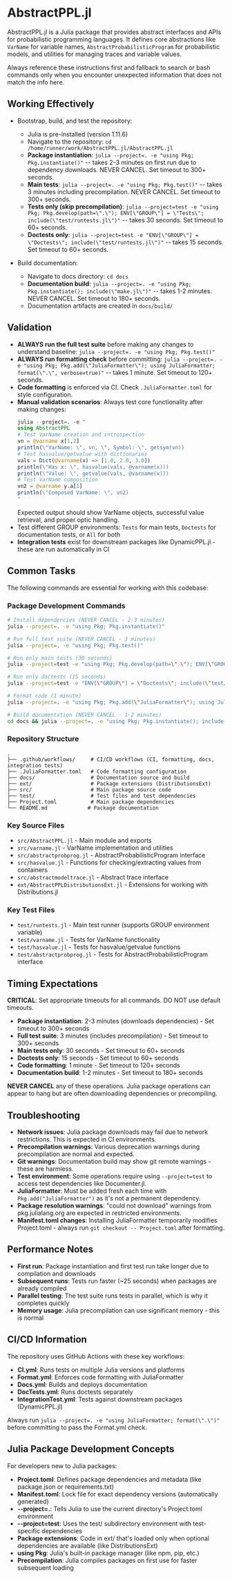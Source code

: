 # AbstractPPL.jl

AbstractPPL.jl is a Julia package that provides abstract interfaces and APIs for probabilistic programming languages. It defines core abstractions like `VarName` for variable names, `AbstractProbabilisticProgram` for probabilistic models, and utilities for managing traces and variable values.

Always reference these instructions first and fallback to search or bash commands only when you encounter unexpected information that does not match the info here.

## Working Effectively

- Bootstrap, build, and test the repository:
  - Julia is pre-installed (version 1.11.6)
  - Navigate to the repository: `cd /home/runner/work/AbstractPPL.jl/AbstractPPL.jl`
  - **Package instantiation**: `julia --project=. -e "using Pkg; Pkg.instantiate()"` -- takes 2-3 minutes on first run due to dependency downloads. NEVER CANCEL. Set timeout to 300+ seconds.
  - **Main tests**: `julia --project=. -e "using Pkg; Pkg.test()"` -- takes 3 minutes including precompilation. NEVER CANCEL. Set timeout to 300+ seconds.
  - **Tests only (skip precompilation)**: `julia --project=test -e "using Pkg; Pkg.develop(path=\".\"); ENV[\"GROUP\"] = \"Tests\"; include(\"test/runtests.jl\")"` -- takes 30 seconds. Set timeout to 60+ seconds.
  - **Doctests only**: `julia --project=test -e "ENV[\"GROUP\"] = \"Doctests\"; include(\"test/runtests.jl\")"` -- takes 15 seconds. Set timeout to 60+ seconds.

- Build documentation:
  - Navigate to docs directory: `cd docs`  
  - **Documentation build**: `julia --project=. -e "using Pkg; Pkg.instantiate(); include(\"make.jl\")"` -- takes 1-2 minutes. NEVER CANCEL. Set timeout to 180+ seconds.
  - Documentation artifacts are created in `docs/build/`

## Validation

- **ALWAYS run the full test suite** before making any changes to understand baseline: `julia --project=. -e "using Pkg; Pkg.test()"`
- **ALWAYS run formatting check** before committing: `julia --project=. -e "using Pkg; Pkg.add(\"JuliaFormatter\"); using JuliaFormatter; format(\".\", verbose=true)"` -- takes 1 minute. Set timeout to 120+ seconds.
- **Code formatting** is enforced via CI. Check `.JuliaFormatter.toml` for style configuration.
- **Manual validation scenarios**: Always test core functionality after making changes:
  ```julia
  julia --project=. -e "
  using AbstractPPL
  # Test VarName creation and introspection
  vn = @varname x[1,2]
  println(\"VarName: \", vn, \", Symbol: \", getsym(vn))
  # Test hasvalue/getvalue with dictionaries
  vals = Dict(@varname(x) => [1.0, 2.0, 3.0])
  println(\"Has x: \", hasvalue(vals, @varname(x)))
  println(\"Value: \", getvalue(vals, @varname(x)))
  # Test VarName composition
  vn2 = @varname y.a[1]
  println(\"Composed VarName: \", vn2)
  "
  ```
  Expected output should show VarName objects, successful value retrieval, and proper optic handling.
- Test different GROUP environments: `Tests` for main tests, `Doctests` for documentation tests, or `All` for both
- **Integration tests** exist for downstream packages like DynamicPPL.jl - these are run automatically in CI

## Common Tasks

The following commands are essential for working with this codebase:

### Package Development Commands
```bash
# Install dependencies (NEVER CANCEL - 2-3 minutes)
julia --project=. -e "using Pkg; Pkg.instantiate()"

# Run full test suite (NEVER CANCEL - 3 minutes)  
julia --project=. -e "using Pkg; Pkg.test()"

# Run only main tests (30 seconds)
julia --project=test -e "using Pkg; Pkg.develop(path=\".\"); ENV[\"GROUP\"] = \"Tests\"; include(\"test/runtests.jl\")"

# Run only doctests (15 seconds)
julia --project=test -e "ENV[\"GROUP\"] = \"Doctests\"; include(\"test/runtests.jl\")"

# Format code (1 minute)
julia --project=. -e "using Pkg; Pkg.add(\"JuliaFormatter\"); using JuliaFormatter; format(\".\", verbose=true)"

# Build documentation (NEVER CANCEL - 1-2 minutes)
cd docs && julia --project=. -e "using Pkg; Pkg.instantiate(); include(\"make.jl\")"
```

### Repository Structure
```
.
├── .github/workflows/     # CI/CD workflows (CI, formatting, docs, integration tests)
├── .JuliaFormatter.toml   # Code formatting configuration
├── docs/                  # Documentation source and build
├── ext/                   # Package extensions (DistributionsExt)
├── src/                   # Main package source code
├── test/                  # Test files and test dependencies
├── Project.toml           # Main package dependencies
└── README.md             # Package documentation
```

### Key Source Files
- `src/AbstractPPL.jl` - Main module and exports
- `src/varname.jl` - VarName implementation and utilities  
- `src/abstractprobprog.jl` - AbstractProbabilisticProgram interface
- `src/hasvalue.jl` - Functions for checking/extracting values from containers
- `src/abstractmodeltrace.jl` - Abstract trace interface
- `ext/AbstractPPLDistributionsExt.jl` - Extensions for working with Distributions.jl

### Key Test Files  
- `test/runtests.jl` - Main test runner (supports GROUP environment variable)
- `test/varname.jl` - Tests for VarName functionality
- `test/hasvalue.jl` - Tests for hasvalue/getvalue functions
- `test/abstractprobprog.jl` - Tests for AbstractProbabilisticProgram interface

## Timing Expectations

**CRITICAL**: Set appropriate timeouts for all commands. DO NOT use default timeouts.

- **Package instantiation**: 2-3 minutes (downloads dependencies) - Set timeout to 300+ seconds
- **Full test suite**: 3 minutes (includes precompilation) - Set timeout to 300+ seconds  
- **Main tests only**: 30 seconds - Set timeout to 60+ seconds
- **Doctests only**: 15 seconds - Set timeout to 60+ seconds
- **Code formatting**: 1 minute - Set timeout to 120+ seconds
- **Documentation build**: 1-2 minutes - Set timeout to 180+ seconds

**NEVER CANCEL** any of these operations. Julia package operations can appear to hang but are often downloading dependencies or precompiling.

## Troubleshooting

- **Network issues**: Julia package downloads may fail due to network restrictions. This is expected in CI environments.
- **Precompilation warnings**: Various deprecation warnings during precompilation are normal and expected.
- **Git warnings**: Documentation build may show git remote warnings - these are harmless.
- **Test environment**: Some operations require using `--project=test` to access test dependencies like Documenter.jl.
- **JuliaFormatter**: Must be added fresh each time with `Pkg.add("JuliaFormatter")` as it's not a permanent dependency.
- **Package resolution warnings**: "could not download" warnings from pkg.julialang.org are expected in restricted environments.
- **Manifest.toml changes**: Installing JuliaFormatter temporarily modifies Project.toml - always run `git checkout -- Project.toml` after formatting.

## Performance Notes

- **First run**: Package instantiation and first test run take longer due to compilation and downloads
- **Subsequent runs**: Tests run faster (~25 seconds) when packages are already compiled
- **Parallel testing**: The test suite runs tests in parallel, which is why it completes quickly
- **Memory usage**: Julia precompilation can use significant memory - this is normal

## CI/CD Information

The repository uses GitHub Actions with these key workflows:
- **CI.yml**: Runs tests on multiple Julia versions and platforms
- **Format.yml**: Enforces code formatting with JuliaFormatter
- **Docs.yml**: Builds and deploys documentation
- **DocTests.yml**: Runs doctests separately  
- **IntegrationTest.yml**: Tests against downstream packages (DynamicPPL.jl)

Always run `julia --project=. -e "using JuliaFormatter; format(\".\")"` before committing to pass the Format.yml check.

## Julia Package Development Concepts

For developers new to Julia packages:
- **Project.toml**: Defines package dependencies and metadata (like package.json or requirements.txt)
- **Manifest.toml**: Lock file for exact dependency versions (automatically generated)
- **--project=.**: Tells Julia to use the current directory's Project.toml environment
- **--project=test**: Uses the test/ subdirectory environment with test-specific dependencies
- **Package extensions**: Code in ext/ that's loaded only when optional dependencies are available (like DistributionsExt)
- **using Pkg**: Julia's built-in package manager (like npm, pip, etc.)
- **Precompilation**: Julia compiles packages on first use for faster subsequent loading